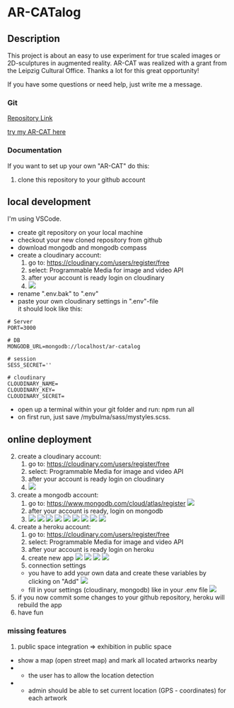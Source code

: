 # AR-CATalog

## Description

This project is about an easy to use experiment for true scaled images or 2D-sculptures in augmented reality.
AR-CAT was realized with a grant from the Leipzig Cultural Office. Thanks a lot for this great opportunity!

If you have some questions or need help, just write me a message.
            
### Git

[Repository Link](https://github.com/evij-g/ar-catalog)

[try my AR-CAT here](https://arcat.evij.de)

### Documentation

If you want to set up your own "AR-CAT" do this:

1. clone this repository to your github account

## local development
I'm using VSCode. 

- create git repository on your local machine
- checkout your new cloned repository from github
- download mongodb and mongodb compass
- create a cloudinary account:
    1. go to: https://cloudinary.com/users/register/free
    2. select: Programmable Media for image and video API
    3. after your account is ready login on cloudinary
    4. ![](https://github.com/evij-g/ar-catalog/blob/ar_js-integration-barcode-version/public/images/cloudinary-01.png?raw=true)
- rename ".env.bak" to ".env"
- paste your own cloudinary settings in ".env"-file   
it should look like this:
```
# Server
PORT=3000

# DB
MONGODB_URL=mongodb://localhost/ar-catalog

# session
SESS_SECRET=''

# cloudinary
CLOUDINARY_NAME=
CLOUDINARY_KEY=
CLOUDINARY_SECRET=
```

- open up a terminal within your git folder and run: npm run all
- on first run, just save /mybulma/sass/mystyles.scss. 



## online deployment
2. create a cloudinary account:
    1. go to: https://cloudinary.com/users/register/free
    2. select: Programmable Media for image and video API
    3. after your account is ready login on cloudinary
    4. ![](https://github.com/evij-g/ar-catalog/blob/ar_js-integration-barcode-version/public/images/cloudinary-01.png?raw=true)
3. create a mongodb account:
    1. go to: https://www.mongodb.com/cloud/atlas/register
    ![](images/mongodb-signup.png)
    2. after your account is ready, login on mongodb
    3.  ![](public/images/mongodb-02-welcome.png)
        ![](public/images/mongodb-03-create-free-db.png)
        ![](public/images/mongodb-04-create-free-db.png)
        ![](public/images/mongodb-05-create-db-user.png)
        ![](public/images/mongodb-connect-db-00.png)
        ![](public/images/mongodb-connect-db-01.png)
        ![](public/images/mongodb-connect-db-02.png)
        ![](public/images/mongodb-connect-db-03.png)
        ![](public/images/mongodb-connect-db-04.png)
4. create a heroku account:
    1. go to: https://cloudinary.com/users/register/free
    2. select: Programmable Media for image and video API
    3. after your account is ready login on heroku
    4. create new app
    ![](public/images/heroku-create-new-app.png)
    ![](public/images/heroku-create-new-app-details.png)
    ![](public/images/heroku-create-new-app-connect.png)
    ![](public/images/heroku-create-new-app-deploy.png)
    5. connection settings  
    - you have to add your own data and create these variables by clicking on "Add"
    ![](public/images/heroku-settings-add.png)
    - fill in your settings (cloudinary, mongodb) like in your .env file
    ![](public/images/heroku-settings.png)
5. if you now commit some changes to your github repository, heroku will rebuild the app
6. have fun


### missing features

1. public space integration => exhibition in public space
-  show a map (open street map) and mark all located artworks nearby
- - the user has to allow the location detection
- - admin should be able to set current location (GPS - coordinates) for each artwork